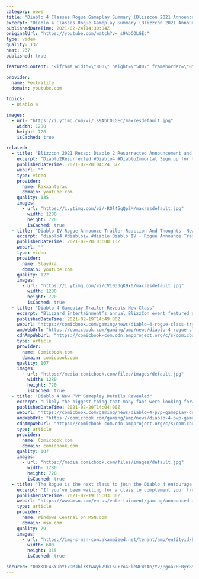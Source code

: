 ```yaml
---
category: news
title: "Diablo 4 Classes Rogue Gameplay Summary (Blizzcon 2021 Announcement)"
excerpt: "Diablo 4 Classes Rogue Gameplay Summary (Blizzcon 2021 Announcement). Everything about the Rogue Class that was announced during Blizzconlive 2021 ..."
publishedDateTime: 2021-02-24T14:30:04Z
originalUrl: "https://youtube.com/watch?v=_s9AbCOLGEc"
type: video
quality: 137
heat: 237
published: true

featuredContent: "<iframe width=\"800\" height=\"500\" frameborder=\"0\" src=\"https://www.youtube.com/embed/_s9AbCOLGEc\" allow=\"accelerometer; autoplay; encrypted-media; gyroscope; picture-in-picture\" allowfullscreen></iframe>"

provider:
  name: Fextralife
  domain: youtube.com

topics:
  - Diablo 4

images:
  - url: "https://i.ytimg.com/vi/_s9AbCOLGEc/maxresdefault.jpg"
    width: 1280
    height: 720
    isCached: true

related:
  - title: "Blizzcon 2021 Recap: Diablo 2 Resurrected Announcement and Diablo 4 Updates"
    excerpt: "Diablo2Resurrected #Diablo4 #DiabloImmortal Sign up for the alpha test here: https://diablo2.blizzard.com/en-us/ ..."
    publishedDateTime: 2021-02-20T04:24:37Z
    webUrl: ""
    type: video
    provider:
      name: Raxxanterax
      domain: youtube.com
    quality: 135
    images:
      - url: "https://i.ytimg.com/vi/-ROl45gQp2M/maxresdefault.jpg"
        width: 1280
        height: 720
        isCached: true
  - title: "Diablo IV Rogue Announce Trailer Reaction And Thoughts  New Class Reveal With Diablo 4 Gameplay 2021"
    excerpt: "diablo4 #diabloiv #diablo Diablo IV - Rogue Announce Trailer official video (source) https://www.youtube.com/watch?v=LvrLZ4yETHI Hey Thanks for watching, ..."
    publishedDateTime: 2021-02-20T03:00:13Z
    webUrl: ""
    type: video
    provider:
      name: Slaydra
      domain: youtube.com
    quality: 122
    images:
      - url: "https://i.ytimg.com/vi/cVI033qK9x0/maxresdefault.jpg"
        width: 1280
        height: 720
        isCached: true
  - title: "Diablo 4 Gameplay Trailer Reveals New Class"
    excerpt: "Blizzard Entertainment’s annual BlizzCon event featured another appearance by Diablo IV this year with the highly anticipated Diablo game getting another trailer on Friday. Diablo IV’s new trailer ..."
    publishedDateTime: 2021-02-19T14:49:00Z
    webUrl: "https://comicbook.com/gaming/news/diablo-4-rogue-class-trailer-blizzcon-2021/"
    ampWebUrl: "https://comicbook.com/gaming/amp/news/diablo-4-rogue-class-trailer-blizzcon-2021/"
    cdnAmpWebUrl: "https://comicbook-com.cdn.ampproject.org/c/s/comicbook.com/gaming/amp/news/diablo-4-rogue-class-trailer-blizzcon-2021/"
    type: article
    provider:
      name: Comicbook.com
      domain: comicbook.com
    quality: 107
    images:
      - url: "https://media.comicbook.com/files/images/default.jpg"
        width: 1280
        height: 720
        isCached: true
  - title: "Diablo 4 New PVP Gameplay Details Revealed"
    excerpt: "Likely the biggest thing that many fans were looking forward to at BlizzCon this year dealt with more information on Diablo 4. Alongside the reveal of the game’s fourth class, the Rogue ..."
    publishedDateTime: 2021-02-20T14:04:00Z
    webUrl: "https://comicbook.com/gaming/news/diablo-4-pvp-gameplay-details/"
    ampWebUrl: "https://comicbook.com/gaming/amp/news/diablo-4-pvp-gameplay-details/"
    cdnAmpWebUrl: "https://comicbook-com.cdn.ampproject.org/c/s/comicbook.com/gaming/amp/news/diablo-4-pvp-gameplay-details/"
    type: article
    provider:
      name: Comicbook.com
      domain: comicbook.com
    quality: 107
    images:
      - url: "https://media.comicbook.com/files/images/default.jpg"
        width: 1280
        height: 720
        isCached: true
  - title: "The Rogue is the next class to join the Diablo 4 entourage, announced at BlizzCon 2021"
    excerpt: "If you've been waiting for a class to complement your frenetic playstyle, the bow-wielding, athletic Rogue should suit your taste. It's the fourth class to be revealed for Diablo 4."
    publishedDateTime: 2021-02-19T15:03:30Z
    webUrl: "https://www.msn.com/en-us/entertainment/gaming/announced-at-blizzconline-the-rogue-is-the-next-class-to-join-diablo-4/ar-BB1dQaez"
    type: article
    provider:
      name: Windows Central on MSN.com
      domain: msn.com
    quality: 79
    images:
      - url: "https://img-s-msn-com.akamaized.net/tenant/amp/entityid/BB1dQhd2.img?h=315&w=600&m=6&q=60&o=t&l=f&f=jpg&x=457&y=113"
        width: 600
        height: 315
        isCached: true

secured: "00XKDF4SYUbYFxDMJblXKtwWyk79xL6u+7oGFleNFWzAn/Yv/PgoaZPFByr8SmWJUwM8t+s8zVk5OcvgwfWfEBL1kR/sEmCzTe5XqdXFe9SShhSIE0ciZ+sF5elY6i9kluog4OcUWqFBKqU75w0TUeKQqM0ljLSArsPZjwlWREDsCDmBDrcjhIgaK4yTRtyFnyYW0m0AcAxzanvGv1QzHgUS5tLLsflqLQN32OqNVK7p3yeFIHRnk5G3JzVz62aeCDCE4rLcbHvmd3i/SBx2m44fot7nSbrc87uYgzLP769g4RG9sDSxYKy0gsMITbSoJdqVG+LTD02bgQiy2KFvFIO/6F+ou1E3S8WpvO4VK+0CHtvPRFG86JkTj17F4yO2he2wdHvETdiyYZdYhJoCcw==;zi7/gnHdgXHIUR4aPk9clg=="
---
```


